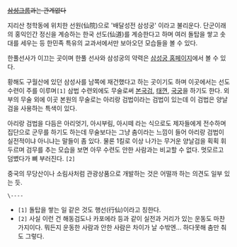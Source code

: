 <del>[삼성그룹](%EC%82%BC%EC%84%B1%EA%B7%B8%EB%A3%B9.md)과는 관계없다</del>

지리산 청학동에 위치한 선원(仙院)으로 '배달성전 삼성궁' 이라고 불리운다. 단군이래의 홍익인간 정신을 계승하는 한국 선도(仙道)를
계승한다고 하며 여러 돌탑을 쌓고 솟대를 세우는 등 한민족 특유의 교과서에서만 보아오던 모습들을 볼 수 있다.

한풀선사가 이끄는 곳이며 한풀 선사와 삼성궁의 약력은 [삼성궁 홈페이지](http://www.bdsj.or.kr/)에서 볼 수 있다.

황해도 구월산에 있던 삼성사를 남쪽에 재건했다고 하는 곳이기도 하며 이곳에서는 선도 수련이 주를 이루며`[1]` 삼법 수련외에도 무술로써
[본국검](%EB%B3%B8%EA%B5%AD%EA%B2%80.md), [태껸](%ED%83%9C%EA%BB%B8.md),
[국궁](%EA%B5%AD%EA%B6%81.md)을 하기도 한다. 외부의 무술 외에 이곳 본원의 무술로는 아리랑 검법이라는 검법이
있는데 이 검법은 양날검을 사용하는 특색이 있다.

아리랑 검법을 다듬은 아리엇기, 아시부림, 아시떼 라는 식으로도 제자들에게 전수하며 집단으로 군무를 하기도 하는데 무술보다는 그냥 춤이라는
느낌이 들어 아리랑 검법이 실전적이냐 아니냐는 말들이 좀 있다. 물론 1킬로 이상 나가는 무거운 양날검을 획획 휘두르며 검무를 추는 모습을
보면 아무 수련도 안한 사람과는 비교할 수 없다. 멋모르고 덤볐다가 뼈 부러진다. `[2]`

중국의 무당산이나 소림사처럼 관광상품으로 개발하는 것은 어떨까 하는 의견도 일부 있는 듯.

`\----`

  * `[1]` 돌탑을 쌓는 일 같은 것도 행선(行仙)이라고 칭한다.
  * `[2]` 사실 이런 건 해동검도나 카포에라 등과 같이 실전과 거리가 있는 운동도 마찬가지이다. 뭐든지 운동한 사람과 안한 사람은 차이가 날 수밖엔... 하다못해 춤만 춰도 그렇다.


